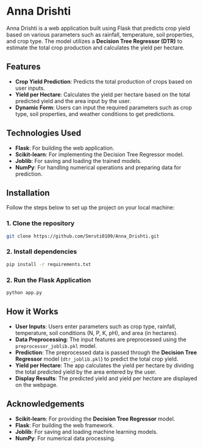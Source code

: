 # Anna Drishti
Anna Drishti is a web application built using Flask that predicts crop yield based on various parameters such as rainfall, temperature, soil properties, and crop type. The model utilizes a **Decision Tree Regressor (DTR)** to estimate the total crop production and calculates the yield per hectare.

## Features

- **Crop Yield Prediction**: Predicts the total production of crops based on user inputs.
- **Yield per Hectare**: Calculates the yield per hectare based on the total predicted yield and the area input by the user.
- **Dynamic Form**: Users can input the required parameters such as crop type, soil properties, and weather conditions to get predictions.

## Technologies Used

- **Flask**: For building the web application.
- **Scikit-learn**: For implementing the Decision Tree Regressor model.
- **Joblib**: For saving and loading the trained models.
- **NumPy**: For handling numerical operations and preparing data for prediction.

## Installation

Follow the steps below to set up the project on your local machine:

### 1. Clone the repository

```bash
git clone https://github.com/Smruti0109/Anna_Drishti.git
```
### 2. Install dependencies

```bash
pip install -r requirements.txt
```
### 2. Run the Flask Application

```bash
python app.py
```
## How it Works

- **User Inputs**: Users enter parameters such as crop type, rainfall, temperature, soil conditions (N, P, K, pH), and area (in hectares).
- **Data Preprocessing**: The input features are preprocessed using the `preprocessor_joblib.pkl` model.
- **Prediction**: The preprocessed data is passed through the **Decision Tree Regressor** model (`dtr_joblib.pkl`) to predict the total crop yield.
- **Yield per Hectare**: The app calculates the yield per hectare by dividing the total predicted yield by the area entered by the user.
- **Display Results**: The predicted yield and yield per hectare are displayed on the webpage.

## Acknowledgements

- **Scikit-learn**: For providing the **Decision Tree Regressor** model.
- **Flask**: For building the web framework.
- **Joblib**: For saving and loading machine learning models.
- **NumPy**: For numerical data processing.
